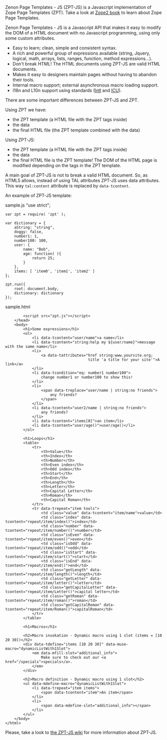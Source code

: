 Zenon Page Templates - JS (ZPT-JS) is a Javascript implementation of Zope Page Templates (ZPT). Take a look at [Zope2 book](http://docs.zope.org/zope2/zope2book/ZPT.html) to learn about Zope Page Templates.

Zenon Page Templates - JS is a Javascript API that makes it easy to modify the DOM of a HTML document with no Javascript programming, using only some custom attributes.

*   Easy to learn; clean, simple and consistent syntax.
*   A rich and powerful group of expressions available (string, Jquery, logical, math, arrays, lists, ranges, function, method expressions...).
*   Don't break HTML! The HTML documents using ZPT-JS are valid HTML documents.
*   Makes it easy to designers maintain pages without having to abandon their tools.
*   Internal macro support; external asynchronous macro loading support.
*   I18n and L10n support using standards ([Intl](https://developer.mozilla.org/en/docs/Web/JavaScript/Reference/Global_Objects/Intl) and [ICU](http://userguide.icu-project.org/formatparse/messages)).

There are some important differences between ZPT-JS and ZPT.

Using ZPT we have:
*   the ZPT template (a HTML file with the ZPT tags inside)
*   the data
*   the final HTML file (the ZPT template combined with the data)

Using ZPT-JS:
*   the ZPT template (a HTML file with the ZPT tags inside)
*   the data
*   the final HTML file is the ZPT template! The DOM of the HTML page is modified depending on the tags in the ZPT template.
    
A main goal of ZPT-JS is not to break a valid HTML document. So, as HTML5 allows, instead of using TAL attributes ZPT-JS uses data attributes. This way `tal:content` attribute is replaced by `data-tcontent`.

An example of ZPT-JS template:

sample.js
    "use strict";

    var zpt = require( 'zpt' );

    var dictionary = { 
        aString: "string",
        doggy: false,
        number1: 1,
        number100: 100,
        user: {
            name: "Bob", 
            age: function( ){
                return 25;
            }
        },
        items: [ 'item0', 'item1', 'item2' ]
    };

    zpt.run({
        root: document.body,
        dictionary: dictionary
    });

sample.html
    <!DOCTYPE html>
    <html>
        <head>
            <meta charset="utf-8">
            <title>Some ZPT-JS examples</title>

            <script src="zpt.js"></script>
        </head>
        <body>
            <h1>Some expressions</h1>
            <ol>
                <li data-tcontent="user/name">a name</li>
                <li data-tcontent="string:help my ${user/name}">message with the same name</li>
                <li>
                    <a data-tattributes="href string:www.yoursite.org;
                                         title 'a title for your site'">A link</a>
                </li>
                <li data-tcondition="eq: number1 number100">
                    change number1 or number100 to show this!
                </li>
                <li>
                    <span data-treplace="user/name | string:no friends">
                        any friends?
                    </span>
                </li>
                <li data-tcontent="user2/name | string:no friends">
                    any friends?
                </li>
                <li data-tcontent="items[0]">an item</li>
                <li data-tcontent="user/age()">user/age()</li>
            </ol>
            
            <h1>Loops</h1>
            <table>
                <tr>
                    <th>Value</th>
                    <th>Index</th>
                    <th>Number</th>
                    <th>Even index</th>
                    <th>Odd index</th>
                    <th>Start</th>
                    <th>End</th>
                    <th>Length</th>
                    <th>Letter</th>
                    <th>Capital Letter</th>
                    <th>Roman</th>
                    <th>Capital Roman</th>
                </tr>
                <tr data-trepeat="item tools">
                    <td class="value" data-tcontent="item/name">value</td>
                    <td class="index" data-tcontent="repeat/item/index()">index</td>
                    <td class="number" data-tcontent="repeat/item/number()">number</td>
                    <td class="isEven" data-tcontent="repeat/item/even()">even</td>
                    <td class="isOdd" data-tcontent="repeat/item/odd()">odd</td>
                    <td class="isStart" data-tcontent="repeat/item/start()">start</td>
                    <td class="isEnd" data-tcontent="repeat/item/end()">end</td>
                    <td class="getLength" data-tcontent="repeat/item/length()">length</td>
                    <td class="getLetter" data-tcontent="repeat/item/letter()">letter</td>
                    <td class="getCapitalLetter" data-tcontent="repeat/item/Letter()">capital letter</td>
                    <td class="getRoman" data-tcontent="repeat/item/roman()">roman</td>
                    <td class="getCapitalRoman" data-tcontent="repeat/item/Roman()">capitalRoman</td>
                </tr>
            </table>
            
            <h1>Macros</h1>
            
            <h2>Macro invokation - Dynamic macro using 1 slot (items = [10 20 30])</h2>
            <div data-tdefine="items [10 20 30]" data-muse-macro="dynamicListWith1Slot">
                <em data-mfill-slot="additional_info">
                    Make sure to check out our <a href="/specials">specials</a>.
                </em>
            </div>
            
            <h2>Macro definition - Dynamic macro using 1 slot</h2>
            <ul data-mdefine-macro="dynamicListWith1Slot">
                <li data-trepeat="item items">
                    <span data-tcontent="item">An item</span>
                </li>
                <li>
                    <span data-mdefine-slot="additional_info"></span>
                </li>
            </ul>
        </body>
    </html>

Please, take a look to [the ZPT-JS wiki](https://github.com/davidcana/ZPT-JS/wiki) for more information about ZPT-JS.
